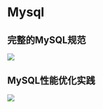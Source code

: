 # Mysql
## 完整的MySQL规范

![](image/Xnip2019-02-13_13-34-09.png)


## MySQL性能优化实践

![](image/Xnip2019-02-13_13-35-52.png)
